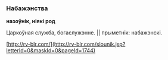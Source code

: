 ### Набажэнства
**назоўнік, ніякі род**

Царкоўная служба, богаслужэнне. || прыметнік: набажэнскі.

<a rel="author">[http://rv-blr.com/](http://rv-blr.com/slounik.jsp?letterId=0&maskId=0&pageId=1744)</a>
